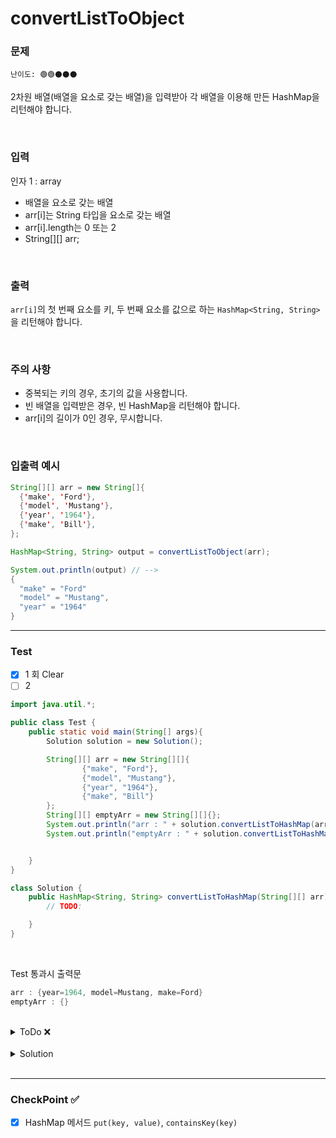 # convertListToObject

### 문제 
`난이도: 🟢🟢⚫️⚫️⚫️`

2차원 배열(배열을 요소로 갖는 배열)을 입력받아 각 배열을 이용해 만든 HashMap을 리턴해야 합니다.



<br>

### 입력

인자 1 : array

- 배열을 요소로 갖는 배열
- arr[i]는 String 타입을 요소로 갖는 배열
- arr[i].length는 0 또는 2
- String[][] arr;

<br>

### 출력

`arr[i]`의 첫 번째 요소를 키, 두 번째 요소를 값으로 하는 `HashMap<String, String>`을 리턴해야 합니다.

<br>

### 주의 사항

- 중복되는 키의 경우, 초기의 값을 사용합니다.
- 빈 배열을 입력받은 경우, 빈 HashMap을 리턴해야 합니다.
- arr[i]의 길이가 0인 경우, 무시합니다.

<br>

### 입출력 예시

```Java
String[][] arr = new String[]{
  {'make', 'Ford'},
  {'model', 'Mustang'},
  {'year', '1964'},
  {'make', 'Bill'},
};

HashMap<String, String> output = convertListToObject(arr);

System.out.println(output) // -->
{
  "make" = "Ford"
  "model" = "Mustang",
  "year" = "1964"
}
```

---

### Test

- [x] 1 회 Clear
- [ ] 2 

```java
import java.util.*;

public class Test {
    public static void main(String[] args){
        Solution solution = new Solution();

        String[][] arr = new String[][]{
                {"make", "Ford"},
                {"model", "Mustang"},
                {"year", "1964"},
                {"make", "Bill"}
        };
        String[][] emptyArr = new String[][]{};
        System.out.println("arr : " + solution.convertListToHashMap(arr).toString());
        System.out.println("emptyArr : " + solution.convertListToHashMap(emptyArr).toString());


    }
}

class Solution {
    public HashMap<String, String> convertListToHashMap(String[][] arr) {
        // TODO:

    }
}
```

<br>

Test 통과시 출력문
```java
arr : {year=1964, model=Mustang, make=Ford}
emptyArr : {}
```

<br>

<details>
    <summary>ToDo ❌</summary>

- [x] Test Clear!
- [x] CheckPoint 작성! 
</details>

<br>

<details>
    <summary>Solution</summary>

```java
public HashMap<String, String> convertListToHashMap(String[][] arr) {
        // TODO:
        // 빈 hashmap 선언
        HashMap<String, String> result = new HashMap<>();
        // if(빈 배열) return 빈 hashmap;
        if(arr.length == 0) return result;
        // for: arr 바깥 배열을 입력받고 반복문을 통해 안쪽 배열 순회
        for(int i=0; i < arr.length; i++){
            // 안쪽 배열 arr[i]의 길이가 0인 경우 무시,
            // 안쪽 배열 arr[i]의 길이가 2인 경우 0번째 요소 key, 1번째 요소 value로 hashmap에 put
            if(arr[i].length == 2){
                // 키가 중복되는 경우 무시
                if(!result.containsKey(arr[i][0])){
                    result.put(arr[i][0], arr[i][1]);
                }
            }
        }
        return result;
    }
```
</details>

<br>

---

### CheckPoint ✅

- [x] HashMap 메서드 `put(key, value)`, `containsKey(key)`

